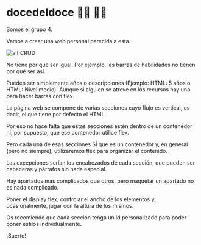 # docedeldoce :technologist: :woman_technologist:	

Somos el grupo 4.

Vamos a crear una web personal parecida a esta.

![alt CRUD](https://github.com/martamseg/docedeldoce/blob/master/JohnDoe.png)

No tiene por que ser igual. Por ejemplo, las barras de habilidades no tienen por qué ser así. 

Pueden ser simplemente años o descripciones (Ejemplo: HTML: 5 años o HTML: Nivel medio). Aunque si alguien se atreve en los recursos hay uno para hacer barras con flex.

La página web se compone de varias secciones cuyo flujo es vertical, es decir, el que tiene por defecto el HTML. 

Por eso no hace falta que estas secciones estén dentro de un contenedor ni, por supuesto, que ese contenedor utilice flex.

Pero cada una de esas secciones SÍ que es un contenedor y, en general (pero no siempre), utilizaremos flex para organizar el contenido. 

Las excepciones serían los encabezados de cada sección, que pueden ser cabeceras y párrafos sin nada especial.

Hay apartados más complicados que otros, pero maquetar un apartado no es nada complicado. 

Poner el display flex, controlar el ancho de los elementos y, ocasionalmente, jugar con la altura de los mismos. 

Os recomiendo que cada sección tenga un id personalizado para poder poner estilos individualmente.

¡Suerte!
